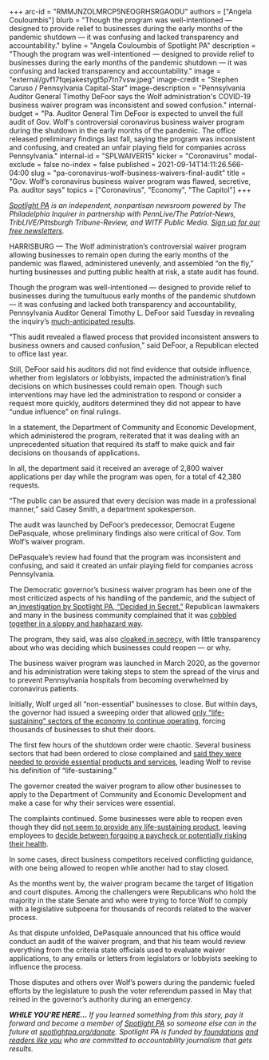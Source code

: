 +++
arc-id = "RMMJNZOLMRCP5NEOGRHSRGAODU"
authors = ["Angela Couloumbis"]
blurb = "Though the program was well-intentioned — designed to provide relief to businesses during the early months of the pandemic shutdown — it was confusing and lacked transparency and accountability."
byline = "Angela Couloumbis of Spotlight PA"
description = "Though the program was well-intentioned — designed to provide relief to businesses during the early months of the pandemic shutdown — it was confusing and lacked transparency and accountability."
image = "external/gvf17fqejakestygt5p7tn7vsw.jpeg"
image-credit = "Stephen Caruso / Pennsylvania Capital-Star"
image-description = "Pennsylvania Auditor General Timothy DeFoor says the Wolf administration's COVID-19 business waiver program was inconsistent and sowed confusion."
internal-budget = "Pa. Auditor General Tim DeFoor is expected to unveil the full audit of Gov. Wolf's controversial coronavirus business waiver program during the shutdown in the early months of the pandemic. The office released preliminary findings last fall, saying the program was inconsistent and confusing, and created an unfair playing field for companies across Pennsylvania."
internal-id = "SPLWAIVER15"
kicker = "Coronavirus"
modal-exclude = false
no-index = false
published = 2021-09-14T14:11:26.566-04:00
slug = "pa-coronavirus-wolf-business-waivers-final-audit"
title = "Gov. Wolf’s coronavirus business waiver program was flawed, secretive, Pa. auditor says"
topics = ["Coronavirus", "Economy", "The Capitol"]
+++

<a href="https://www.spotlightpa.org/"><i>Spotlight PA</i></a><i> is an independent, nonpartisan newsroom powered by The Philadelphia Inquirer in partnership with PennLive/The Patriot-News, TribLIVE/Pittsburgh Tribune-Review, and WITF Public Media. </i><a href="https://www.spotlightpa.org/newsletters"><i>Sign up for our free newsletters</i></a><i>.</i>

HARRISBURG — The Wolf administration’s controversial waiver program allowing businesses to remain open during the early months of the pandemic was flawed, administered unevenly, and assembled “on the fly,” hurting businesses and putting public health at risk, a state audit has found.

Though the program was well-intentioned — designed to provide relief to businesses during the tumultuous early months of the pandemic shutdown — it was confusing and lacked both transparency and accountability, Pennsylvania Auditor General Timothy L. DeFoor said Tuesday in revealing the inquiry’s <a href="https://web.archive.org/20210914200210/https://www.paauditor.gov/Media/Default/Reports/DCEDAuditReport091421.pdf" target="_blank">much-anticipated results</a>.

“This audit revealed a flawed process that provided inconsistent answers to business owners and caused confusion,” said DeFoor, a Republican elected to office last year.

Still, DeFoor said his auditors did not find evidence that outside influence, whether from legislators or lobbyists, impacted the administration’s final decisions on which businesses could remain open. Though such interventions may have led the administration to respond or consider a request more quickly, auditors determined they did not appear to have “undue influence” on final rulings.

<script src="https://www.spotlightpa.org/embed.js" async></script><div data-spl-embed-version="1" data-spl-src="https://www.spotlightpa.org/embeds/newsletter/"></div>

In a statement, the Department of Community and Economic Development, which administered the program, reiterated that it was dealing with an unprecedented situation that required its staff to make quick and fair decisions on thousands of applications.

In all, the department said it received an average of 2,800 waiver applications per day while the program was open, for a total of 42,380 requests.

“The public can be assured that every decision was made in a professional manner,” said Casey Smith, a department spokesperson.

The audit was launched by DeFoor’s predecessor, Democrat Eugene DePasquale, whose preliminary findings also were critical of Gov. Tom Wolf’s waiver program.

DePasquale’s review had found that the program was inconsistent and confusing, and said it created an unfair playing field for companies across Pennsylvania.

The Democratic governor’s business waiver program has been one of the most criticized aspects of his handling of the pandemic, and the subject of an<a href="https://www.spotlightpa.org/series/decided-in-secret/"> investigation by Spotlight PA, “Decided in Secret.”</a> Republican lawmakers and many in the business community complained that it was <a href="https://www.spotlightpa.org/news/2020/06/coronavirus-business-waivers-pennsylvania-shutdown-governor-tom-wolf/">cobbled together in a sloppy and haphazard way</a>.

The program, they said, was also <a href="https://www.spotlightpa.org/news/2020/05/pennsylvania-business-waivers-revoked-coronavirus-shutdown/">cloaked in secrecy</a>, with little transparency about who was deciding which businesses could reopen — or why.

The business waiver program was launched in March 2020, as the governor and his administration were taking steps to stem the spread of the virus and to prevent Pennsylvania hospitals from becoming overwhelmed by coronavirus patients.

Initially, Wolf urged all “non-essential” businesses to close. But within days, the governor had issued a sweeping order that allowed <a href="https://www.spotlightpa.org/news/2020/03/pennsylvania-shutdown-lifesustaining-businesses-tom-wolf-shut-down/">only “life-sustaining” sectors of the economy to continue operating</a>, forcing thousands of businesses to shut their doors.

The first few hours of the shutdown order were chaotic. Several business sectors that had been ordered to close complained and <a href="https://www.spotlightpa.org/news/2020/03/wolf-coronavirus-shutdown-businesses/">said they were needed to provide essential products and services</a>, leading Wolf to revise his definition of “life-sustaining.”

<script src="https://www.spotlightpa.org/embed.js" async></script><div data-spl-embed-version="1" data-spl-src="https://www.spotlightpa.org/embeds/donate/?teaser_text=If%20you%20learned%20something%20from%20this%20report%2C%20pay%20it%20forward%20and%20become%20a%20member%20of%20Spotlight%20PA%20so%20someone%20else%20can%20in%20the%20future."></div>


The governor created the waiver program to allow other businesses to apply to the Department of Community and Economic Development and make a case for why their services were essential.

The complaints continued. Some businesses were able to reopen even though they did <a href="https://www.spotlightpa.org/news/2020/03/pennsylvania-pa-coronavirus-business-shutdown-waiver-tom-wolf-joe-scarnati/">not seem to provide any life-sustaining product</a>, leaving employees to <a href="https://www.spotlightpa.org/news/2020/04/pennsylvania-coronavirus-essential-life-sustaining-business-worker-fears/">decide between forgoing a paycheck or potentially risking their health</a>.

In some cases, direct business competitors received conflicting guidance, with one being allowed to reopen while another had to stay closed.

As the months went by, the waiver program became the target of litigation and court disputes. Among the challengers were Republicans who hold the majority in the state Senate and who were trying to force Wolf to comply with a legislative subpoena for thousands of records related to the waiver process.

As that dispute unfolded, DePasquale announced that his office would conduct an audit of the waiver program, and that his team would review everything from the criteria state officials used to evaluate waiver applications, to any emails or letters from legislators or lobbyists seeking to influence the process.

Those disputes and others over Wolf’s powers during the pandemic fueled efforts by the legislature to push the voter referendum passed in May that reined in the governor’s authority during an emergency.

<i><b>WHILE YOU’RE HERE...</b></i><i> If you learned something from this story, pay it forward and become a member of </i><a href="https://www.spotlightpa.org/"><i>Spotlight PA</i></a><i> so someone else can in the future at </i><a href="https://www.spotlightpa.org/donate"><i>spotlightpa.org/donate</i></a><i>. Spotlight PA is funded by</i><a href="https://www.spotlightpa.org/support"><i> foundations</i></a><i> </i><a href="https://www.spotlightpa.org/support"><i>and readers like you</i></a><i> who are committed to accountability journalism that gets results.</i>
